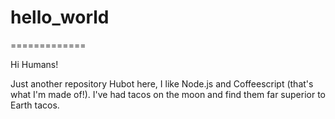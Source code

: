 # hello_world
=============

Hi Humans!


Just another repository
Hubot here, I like Node.js and Coffeescript (that's what I'm made of!).
I've had tacos on the moon and find them far superior to Earth tacos.
